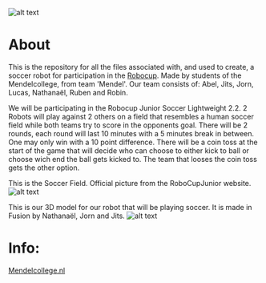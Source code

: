 ![alt text](https://mendelcollege.nl/_resources/app/client/img/logo.svg?m=1693224668)

# About
This is the repository for all the files associated with, and used to create, a soccer robot for participation in the [Robocup](https://www.robocup.org/leagues/18). Made by students of the Mendelcollege, from team 'Mendel'. Our team consists of: Abel, Jits, Jorn, Lucas, Nathanaël, Ruben and Robin.

We will be participating in the Robocup Junior Soccer Lightweight 2.2. 2 Robots will play against 2 others on a field that resembles a human soccer field while both teams try to score in the opponents goal. There will be 2 rounds, each round will last 10 minutes with a 5 minutes break in between. One may only win with a 10 point difference. There will be a coin toss at the start of the game that will decide who can choose to either kick to ball or choose wich end the ball gets kicked to. The team that looses the coin toss gets the other option.

This is the Soccer Field. Official picture from the RoboCupJunior website.
![alt text](https://junior.robocup.org/wp-content/uploads/2025/01/SoccerFieldDrawings-1536x1087.png)


This is our 3D model for our robot that will be playing soccer. It is made in Fusion by Nathanaël, Jorn and Jits. 
![alt text](https://raw.githubusercontent.com/mendelcollege-robotics/robotica/refs/heads/main/3dfiles/Robot_V3.1_concept_2025-Apr-06_07-42-17PM-000_CustomizedView15199830637.png)

# Info:

  [Mendelcollege.nl](https://mendelcollege.nl/ontdek-je-talenten/robotica-en-beta/)
